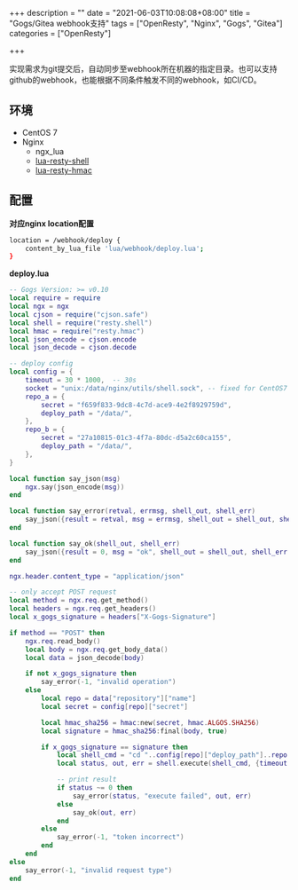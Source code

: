 +++
description = ""
date = "2021-06-03T10:08:08+08:00"
title = "Gogs/Gitea webhook支持"
tags = ["OpenResty", "Nginx", "Gogs", "Gitea"]
categories = ["OpenResty"]

+++

实现需求为git提交后，自动同步至webhook所在机器的指定目录。也可以支持github的webhook，也能根据不同条件触发不同的webhook，如CI/CD。

## 环境

- CentOS 7
- Nginx
    - ngx_lua
    - [lua-resty-shell](https://github.com/juce/lua-resty-shell)
    - [lua-resty-hmac](https://github.com/jkeys089/lua-resty-hmac)

## 配置

**对应nginx location配置**

```sh
location = /webhook/deploy {
    content_by_lua_file 'lua/webhook/deploy.lua';
}
```

**deploy.lua**

```lua
-- Gogs Version: >= v0.10
local require = require
local ngx = ngx
local cjson = require("cjson.safe")
local shell = require("resty.shell")
local hmac = require("resty.hmac")
local json_encode = cjson.encode
local json_decode = cjson.decode

-- deploy config
local config = {
    timeout = 30 * 1000,  -- 30s
    socket = "unix:/data/nginx/utils/shell.sock", -- fixed for CentOS7
    repo_a = {
        secret = "f659f833-9dc8-4c7d-ace9-4e2f8929759d",
        deploy_path = "/data/",
    },
    repo_b = {
        secret = "27a10815-01c3-4f7a-80dc-d5a2c60ca155",
        deploy_path = "/data/",
    },
}

local function say_json(msg)
    ngx.say(json_encode(msg))
end

local function say_error(retval, errmsg, shell_out, shell_err)
    say_json({result = retval, msg = errmsg, shell_out = shell_out, shell_err = shell_err})
end

local function say_ok(shell_out, shell_err)
    say_json({result = 0, msg = "ok", shell_out = shell_out, shell_err = shell_err})
end

ngx.header.content_type = "application/json"

-- only accept POST request
local method = ngx.req.get_method()
local headers = ngx.req.get_headers()
local x_gogs_signature = headers["X-Gogs-Signature"]

if method == "POST" then
    ngx.req.read_body()
    local body = ngx.req.get_body_data()
    local data = json_decode(body)

    if not x_gogs_signature then
        say_error(-1, "invalid operation")
    else
        local repo = data["repository"]["name"]
        local secret = config[repo]["secret"]

        local hmac_sha256 = hmac:new(secret, hmac.ALGOS.SHA256)
        local signature = hmac_sha256:final(body, true)

        if x_gogs_signature == signature then
            local shell_cmd = "cd "..config[repo]["deploy_path"]..repo.."; git reset --hard origin/master; git clean -f; git pull"
            local status, out, err = shell.execute(shell_cmd, {timeout = config.timeout})

            -- print result
            if status ~= 0 then
                say_error(status, "execute failed", out, err)
            else
                say_ok(out, err)
            end
        else
            say_error(-1, "token incorrect")
        end
    end
else
    say_error(-1, "invalid request type")
end
```
